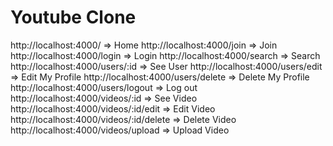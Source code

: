 # Youtube Clone

<global Router>
http://localhost:4000/ => Home
http://localhost:4000/join => Join
http://localhost:4000/login => Login
http://localhost:4000/search => Search

<users Router>
http://localhost:4000/users/:id => See User
http://localhost:4000/users/edit => Edit My Profile
http://localhost:4000/users/delete => Delete My Profile
http://localhost:4000/users/logout => Log out

<videos Router>
http://localhost:4000/videos/:id => See Video
http://localhost:4000/videos/:id/edit => Edit Video
http://localhost:4000/videos/:id/delete => Delete Video
http://localhost:4000/videos/upload => Upload Video
